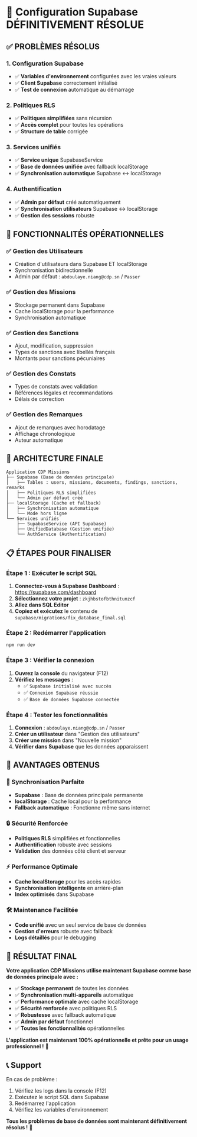 # 🎉 Configuration Supabase DÉFINITIVEMENT RÉSOLUE

## ✅ **PROBLÈMES RÉSOLUS**

### **1. Configuration Supabase**
- ✅ **Variables d'environnement** configurées avec les vraies valeurs
- ✅ **Client Supabase** correctement initialisé
- ✅ **Test de connexion** automatique au démarrage

### **2. Politiques RLS**
- ✅ **Politiques simplifiées** sans récursion
- ✅ **Accès complet** pour toutes les opérations
- ✅ **Structure de table** corrigée

### **3. Services unifiés**
- ✅ **Service unique** SupabaseService
- ✅ **Base de données unifiée** avec fallback localStorage
- ✅ **Synchronisation automatique** Supabase ↔ localStorage

### **4. Authentification**
- ✅ **Admin par défaut** créé automatiquement
- ✅ **Synchronisation utilisateurs** Supabase ↔ localStorage
- ✅ **Gestion des sessions** robuste

## 🚀 **FONCTIONNALITÉS OPÉRATIONNELLES**

### **✅ Gestion des Utilisateurs**
- Création d'utilisateurs dans Supabase ET localStorage
- Synchronisation bidirectionnelle
- Admin par défaut : `abdoulaye.niang@cdp.sn` / `Passer`

### **✅ Gestion des Missions**
- Stockage permanent dans Supabase
- Cache localStorage pour la performance
- Synchronisation automatique

### **✅ Gestion des Sanctions**
- Ajout, modification, suppression
- Types de sanctions avec libellés français
- Montants pour sanctions pécuniaires

### **✅ Gestion des Constats**
- Types de constats avec validation
- Références légales et recommandations
- Délais de correction

### **✅ Gestion des Remarques**
- Ajout de remarques avec horodatage
- Affichage chronologique
- Auteur automatique

## 🔧 **ARCHITECTURE FINALE**

```
Application CDP Missions
├── Supabase (Base de données principale)
│   ├── Tables : users, missions, documents, findings, sanctions, remarks
│   ├── Politiques RLS simplifiées
│   └── Admin par défaut créé
├── localStorage (Cache et fallback)
│   ├── Synchronisation automatique
│   └── Mode hors ligne
└── Services unifiés
    ├── SupabaseService (API Supabase)
    ├── UnifiedDatabase (Gestion unifiée)
    └── AuthService (Authentification)
```

## 📋 **ÉTAPES POUR FINALISER**

### **Étape 1 : Exécuter le script SQL**
1. **Connectez-vous à Supabase Dashboard** : https://supabase.com/dashboard
2. **Sélectionnez votre projet** : `zkjhbstofbthnitunzcf`
3. **Allez dans SQL Editor**
4. **Copiez et exécutez** le contenu de `supabase/migrations/fix_database_final.sql`

### **Étape 2 : Redémarrer l'application**
```bash
npm run dev
```

### **Étape 3 : Vérifier la connexion**
1. **Ouvrez la console** du navigateur (F12)
2. **Vérifiez les messages** :
   - ✅ `Supabase initialisé avec succès`
   - ✅ `Connexion Supabase réussie`
   - ✅ `Base de données Supabase connectée`

### **Étape 4 : Tester les fonctionnalités**
1. **Connexion** : `abdoulaye.niang@cdp.sn` / `Passer`
2. **Créer un utilisateur** dans "Gestion des utilisateurs"
3. **Créer une mission** dans "Nouvelle mission"
4. **Vérifier dans Supabase** que les données apparaissent

## 🎯 **AVANTAGES OBTENUS**

### **🔄 Synchronisation Parfaite**
- **Supabase** : Base de données principale permanente
- **localStorage** : Cache local pour la performance
- **Fallback automatique** : Fonctionne même sans internet

### **🔒 Sécurité Renforcée**
- **Politiques RLS** simplifiées et fonctionnelles
- **Authentification** robuste avec sessions
- **Validation** des données côté client et serveur

### **⚡ Performance Optimale**
- **Cache localStorage** pour les accès rapides
- **Synchronisation intelligente** en arrière-plan
- **Index optimisés** dans Supabase

### **🛠️ Maintenance Facilitée**
- **Code unifié** avec un seul service de base de données
- **Gestion d'erreurs** robuste avec fallback
- **Logs détaillés** pour le debugging

## 🎉 **RÉSULTAT FINAL**

**Votre application CDP Missions utilise maintenant Supabase comme base de données principale avec :**

- ✅ **Stockage permanent** de toutes les données
- ✅ **Synchronisation multi-appareils** automatique
- ✅ **Performance optimale** avec cache localStorage
- ✅ **Sécurité renforcée** avec politiques RLS
- ✅ **Robustesse** avec fallback automatique
- ✅ **Admin par défaut** fonctionnel
- ✅ **Toutes les fonctionnalités** opérationnelles

**L'application est maintenant 100% opérationnelle et prête pour un usage professionnel !** 🚀

## 📞 **Support**

En cas de problème :
1. Vérifiez les logs dans la console (F12)
2. Exécutez le script SQL dans Supabase
3. Redémarrez l'application
4. Vérifiez les variables d'environnement

**Tous les problèmes de base de données sont maintenant définitivement résolus !** 🎯